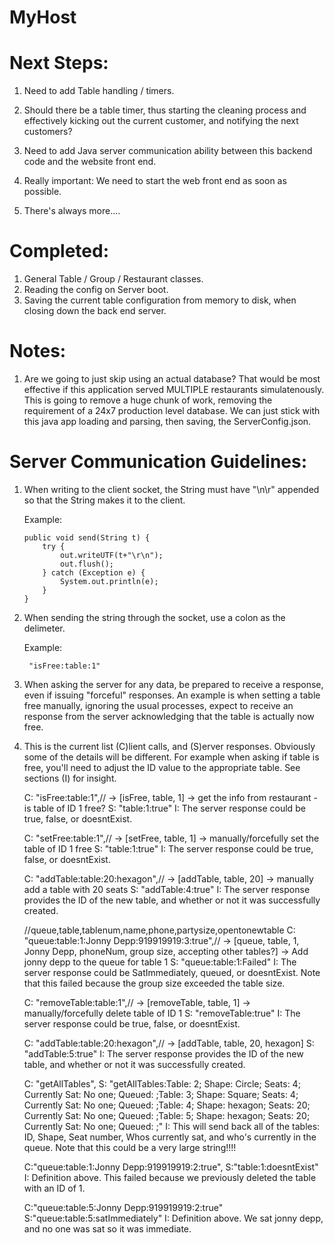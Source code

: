 # MyHost

Next Steps:
===========

1. Need to add Table handling / timers.
2. Should there be a table timer, thus starting the cleaning process and effectively kicking out the current customer, and notifying the next customers? 
3. Need to add Java server communication ability between this backend code and the website front end. 

4. Really important: We need to start the web front end as soon as possible. 

5. There's always more....

Completed:
==========

1. General Table / Group / Restaurant classes.
2. Reading the config on Server boot.
3. Saving the current table configuration from memory to disk, when closing down the back end server.


Notes:
======

1. Are we going to just skip using an actual database? That would be most effective if this application served MULTIPLE restaurants simulatenously. 
   This is going to remove a huge chunk of work, removing the requirement of a 24x7 production level database. We can just stick with this java app
   loading and parsing, then saving, the ServerConfig.json. 


Server Communication Guidelines:
================================

1. When writing to the client socket, the String must have "\n\r" appended so that the String makes it to the client.

	Example:
	```
	public void send(String t) {
		try {
			out.writeUTF(t+"\r\n");
			out.flush();
		} catch (Exception e) {
			System.out.println(e);
		}
	}
	```

2. When sending the string through the socket, use a colon as the delimeter.

	Example:

		"isFree:table:1"


3. When asking the server for any data, be prepared to receive a response, even if issuing "forceful" responses.
	An example is when setting a table free manually, ignoring the usual processes, expect to receive an response from the server 
	acknowledging that the table is actually now free. 


4. This is the current list (C)lient calls, and (S)erver responses. Obviously some of the details will be different. For example when asking
	if table is free, you'll need to adjust the ID value to the appropriate table. See sections (I) for insight. 


	C: "isFree:table:1",//                        -> [isFree, table, 1]                           -> get the info from restaurant - is table of ID 1 free? 
	S: "table:1:true"
	I: The server response could be true, false, or doesntExist.


	C: "setFree:table:1",//                       -> [setFree, table, 1]                          -> manually/forcefully set the table of ID 1 free
	S: "table:1:true"
	I: The server response could be true, false, or doesntExist.


	C: "addTable:table:20:hexagon",//             -> [addTable, table, 20]                        -> manually add a table with 20 seats
	S: "addTable:4:true"
	I: The server response provides the ID of the new table, and whether or not it was successfully created.


	 //queue,table,tablenum,name,phone,partysize,opentonewtable
	C: "queue:table:1:Jonny Depp:919919919:3:true",// -> [queue, table, 1, Jonny Depp, phoneNum, group size, accepting other tables?] -> Add jonny depp to the queue for table 1
	S: "queue:table:1:Failed"
	I: The server response could be SatImmediately, queued, or doesntExist. Note that this failed because the group size exceeded the table size.


	C: "removeTable:table:1",//                   -> [removeTable, table, 1]                      -> manually/forcefully delete table of ID 1
	S: "removeTable:true"
	I: The server response could be true, false, or doesntExist.


	C: "addTable:table:20:hexagon",//             -> [addTable, table, 20, hexagon]
	S: "addTable:5:true"
	I: The server response provides the ID of the new table, and whether or not it was successfully created.


	C: "getAllTables",
	S: "getAllTables:Table: 2; Shape: Circle; Seats: 4;
	Currently Sat: No one; Queued: ;Table: 3; Shape: Square; Seats: 4;
	Currently Sat: No one; Queued: ;Table: 4; Shape: hexagon; Seats: 20;
	Currently Sat: No one; Queued: ;Table: 5; Shape: hexagon; Seats: 20;
	Currently Sat: No one; Queued: ;"
	I: This will send back all of the tables: ID, Shape, Seat number, Whos currently sat, and who's currently in the queue. Note that this could be a very large string!!!!


	C:"queue:table:1:Jonny Depp:919919919:2:true",
	S:"table:1:doesntExist"
	I: Definition above. This failed because we previously deleted the table with an ID of 1.


	C:"queue:table:5:Jonny Depp:919919919:2:true"
	S:"queue:table:5:satImmediately"
	I: Definition above. We sat jonny depp, and no one was sat so it was immediate. 







